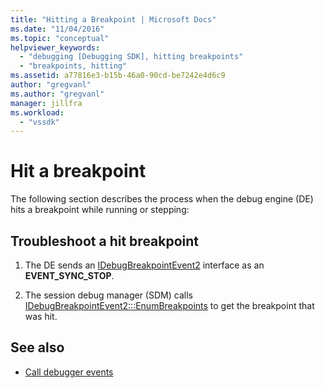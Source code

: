```yaml
---
title: "Hitting a Breakpoint | Microsoft Docs"
ms.date: "11/04/2016"
ms.topic: "conceptual"
helpviewer_keywords:
  - "debugging [Debugging SDK], hitting breakpoints"
  - "breakpoints, hitting"
ms.assetid: a77816e3-b15b-46a0-90cd-be7242e4d6c9
author: "gregvanl"
ms.author: "gregvanl"
manager: jillfra
ms.workload:
  - "vssdk"
---
```

# Hit a breakpoint
The following section describes the process when the debug engine (DE) hits a breakpoint while running or stepping:

## Troubleshoot a hit breakpoint

1.  The DE sends an [IDebugBreakpointEvent2](../../extensibility/debugger/reference/idebugbreakpointevent2.md) interface as an **EVENT_SYNC_STOP**.

2.  The session debug manager (SDM) calls [IDebugBreakpointEvent2:::EnumBreakpoints](../../extensibility/debugger/reference/idebugbreakpointevent2-enumbreakpoints.md) to get the breakpoint that was hit.

## See also
- [Call debugger events](../../extensibility/debugger/calling-debugger-events.md)